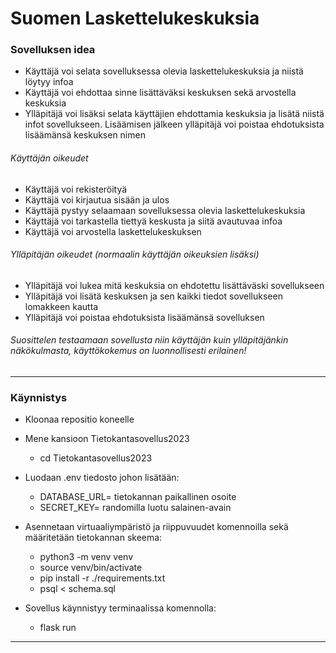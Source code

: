 # Suomen Laskettelukeskuksia

### Sovelluksen idea

- Käyttäjä voi selata sovelluksessa olevia laskettelukeskuksia ja niistä löytyy infoa 
- Käyttäjä voi ehdottaa sinne lisättäväksi keskuksen sekä arvostella keskuksia
- Ylläpitäjä voi lisäksi selata käyttäjien ehdottamia keskuksia ja lisätä niistä infot sovellukseen. Lisäämisen jälkeen ylläpitäjä voi poistaa ehdotuksista lisäämänsä keskuksen nimen

###### Käyttäjän oikeudet
  - Käyttäjä voi rekisteröityä
  - Käyttäjä voi kirjautua sisään ja ulos
  - Käyttäjä pystyy selaamaan sovelluksessa olevia laskettelukeskuksia 
  - Käyttäjä voi tarkastella tiettyä keskusta ja siitä avautuvaa infoa
  - Käyttäjä voi arvostella laskettelukeskuksen
  
###### Ylläpitäjän oikeudet (normaalin käyttäjän oikeuksien lisäksi)
  - Ylläpitäjä voi lukea mitä keskuksia on ehdotettu lisättäväski sovellukseen
  - Ylläpitäjä voi lisätä keskuksen ja sen kaikki tiedot sovellukseen lomakkeen kautta
  - Ylläpitäjä voi poistaa ehdotuksista lisäämänsä sovelluksen
  
###### Suosittelen testaamaan sovellusta niin käyttäjän kuin ylläpitäjänkin näkökulmasta, käyttökokemus on luonnollisesti erilainen!
---

### Käynnistys

- Kloonaa repositio koneelle
    
- Mene kansioon Tietokantasovellus2023
   - cd Tietokantasovellus2023
- Luodaan .env tiedosto johon lisätään:
   - DATABASE_URL= tietokannan paikallinen osoite
   - SECRET_KEY= randomilla luotu salainen-avain
- Asennetaan virtuaaliympäristö ja riippuvuudet komennoilla sekä määritetään tietokannan skeema:
  - python3 -m venv venv
  - source venv/bin/activate
  - pip install -r ./requirements.txt
  - psql < schema.sql
- Sovellus käynnistyy terminaalissa komennolla:
  - flask run
  
---

 
